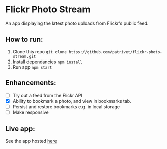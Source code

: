 # Flickr Photo Stream
An app displaying the latest photo uploads from Flickr's public feed.

## How to run:

 1. Clone this repo ```git clone https://github.com/patrivet/flickr-photo-stream.git```
 2. Install dependancies ```npm install```
 3. Run app ```npm start```

## Enhancements:
- [ ] Try out a feed from the Flickr API
- [x] Ability to bookmark a photo, and view in bookmarks tab. 
- [ ] Persist and restore bookmarks e.g. in local storage 
- [ ] Make responsive

## Live app:
See the app hosted [here](https://flickr-photo-stream.netlify.app/)
